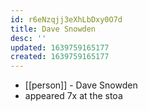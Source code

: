 ```yaml
---
id: r6eNzqjj3eXhLbDxy0O7d
title: Dave Snowden
desc: ''
updated: 1639759165177
created: 1639759165177
---
```



- [[person]] - Dave Snowden
- appeared 7x at the stoa
